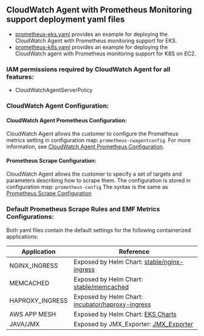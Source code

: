 ## CloudWatch Agent with Prometheus Monitoring support deployment yaml files

* [prometheus-eks.yaml](prometheus-eks.yaml) provides an example for deploying the CloudWatch Agent with Prometheus monitoring support for EKS.
* [prometheus-k8s.yaml](prometheus-k8s.yaml) provides an example for deploying the CloudWatch agent with Prometheus monitoring support for K8S on EC2.

### IAM permissions required by CloudWatch Agent for all features:
* CloudWatchAgentServerPolicy

### CloudWatch Agent Configuration:

#### CloudWatch Agent Prometheus Configuration:
CloudWatch Agent allows the customer to configure the Prometheus metrics setting in configuration map: `prometheus-cwagentconfig`.
For more information, see [CloudWatch Agent Prometheus Configuration](TBD.html).

#### Prometheus Scrape Configuration:
CloudWatch Agent allows the customer to specify a set of targets and parameters describing how to scrape them. The configuration is stored in configuration map: `prometheus-config`
The syntax is the same as [Prometheus Scrape Configuration](https://prometheus.io/docs/prometheus/latest/configuration/configuration/#scrape_config)

### Default Prometheus Scrape Rules and EMF Metrics Configurations:
Both yaml files contain the default settings for the following containerized applications:

|Application     | Reference                                                                                                                 |
|----------------|---------------------------------------------------------------------------------------------------------------------------|
|NGINX_INGRESS   |Exposed by Helm Chart:   [stable/nginx-ingress](https://github.com/helm/charts/tree/master/stable/nginx-ingress)           |
|MEMCACHED       |Exposed by Helm Chart:   [stable/memcached](https://github.com/helm/charts/tree/master/stable/memcached)                   |
|HAPROXY_INGRESS |Exposed by Helm Chart:   [incubator/haproxy-ingress](https://github.com/helm/charts/tree/master/incubator/haproxy-ingress) |
|AWS APP MESH    |Exposed by Helm Chart:   [EKS Charts](https://github.com/aws/eks-charts/blob/master/README.md)                             |
|JAVA/JMX        |Exposed by JMX_Exporter: [JMX_Exporter](https://github.com/prometheus/jmx_exporter)                                        |
